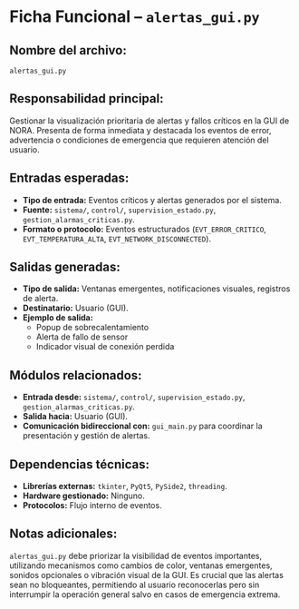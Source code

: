 # Ficha Funcional – `alertas_gui.py`

## Nombre del archivo:
`alertas_gui.py`

## Responsabilidad principal:
Gestionar la visualización prioritaria de alertas y fallos críticos en la GUI de NORA. Presenta de forma inmediata y destacada los eventos de error, advertencia o condiciones de emergencia que requieren atención del usuario.

## Entradas esperadas:
- **Tipo de entrada:** Eventos críticos y alertas generados por el sistema.
- **Fuente:** `sistema/`, `control/`, `supervision_estado.py`, `gestion_alarmas_criticas.py`.
- **Formato o protocolo:** Eventos estructurados (`EVT_ERROR_CRITICO`, `EVT_TEMPERATURA_ALTA`, `EVT_NETWORK_DISCONNECTED`).

## Salidas generadas:
- **Tipo de salida:** Ventanas emergentes, notificaciones visuales, registros de alerta.
- **Destinatario:** Usuario (GUI).
- **Ejemplo de salida:**
  - Popup de sobrecalentamiento
  - Alerta de fallo de sensor
  - Indicador visual de conexión perdida

## Módulos relacionados:
- **Entrada desde:** `sistema/`, `control/`, `supervision_estado.py`, `gestion_alarmas_criticas.py`.
- **Salida hacia:** Usuario (GUI).
- **Comunicación bidireccional con:** `gui_main.py` para coordinar la presentación y gestión de alertas.

## Dependencias técnicas:
- **Librerías externas:** `tkinter`, `PyQt5`, `PySide2`, `threading`.
- **Hardware gestionado:** Ninguno.
- **Protocolos:** Flujo interno de eventos.

## Notas adicionales:
`alertas_gui.py` debe priorizar la visibilidad de eventos importantes, utilizando mecanismos como cambios de color, ventanas emergentes, sonidos opcionales o vibración visual de la GUI. Es crucial que las alertas sean no bloqueantes, permitiendo al usuario reconocerlas pero sin interrumpir la operación general salvo en casos de emergencia extrema.

